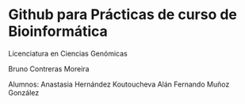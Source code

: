 # Github para Prácticas de curso de Bioinformática
Licenciatura en Ciencias Genómicas

Bruno Contreras Moreira

Alumnos:
Anastasia Hernández Koutoucheva
Alán Fernando Muñoz González

